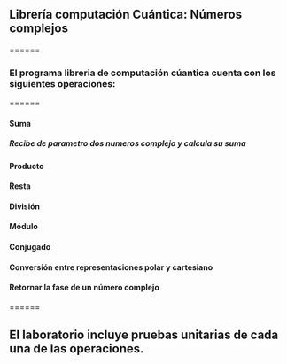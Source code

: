 ## Librería computación Cuántica: Números complejos
======

### El programa libreria de computación cúantica cuenta con los siguientes operaciones:
======

#### Suma 
##### Recibe de parametro dos numeros complejo y calcula su suma

#### Producto
#### Resta
#### División
#### Módulo
#### Conjugado
#### Conversión entre representaciones polar y cartesiano
#### Retornar la fase de un número complejo

======
## El laboratorio incluye pruebas unitarias de cada una de las operaciones.
